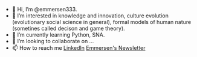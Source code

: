 - 👋 Hi, I’m @emmersen333. 
- 👀 I’m interested in knowledge and innovation, culture evolution (evolutionary social science in general), formal models of human nature (sometines called decison and game theory). 
- 🌱 I’m currently learning Python, SNA.
- 💞️ I’m looking to collaborate on ...
- 📫 How to reach me <a href="https://www.linkedin.com/in/emmersen-azalea-91008812b/" target="_blank">LinkedIn</a>  <a href="https://emmersen.substack.com/">Emmersen's Newsletter </a>


<!---
emmersen333/emmersen333 is a ✨ special ✨ repository because its `README.md` (this file) appears on your GitHub profile.
You can click the Preview link to take a look at your changes.
--->

